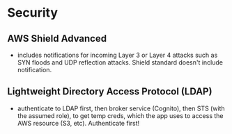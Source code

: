 # Security

## AWS Shield Advanced
- includes notifications for incoming Layer 3 or Layer 4 attacks such as SYN floods and UDP reflection attacks. Shield standard doesn't include notification. 

## Lightweight Directory Access Protocol (LDAP)
- authenticate to LDAP first, then broker service (Cognito), then STS (with the assumed role), to get temp creds, which the app uses to access the AWS resource (S3, etc). Authenticate first!